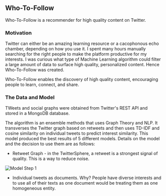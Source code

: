 ## Who-To-Follow

Who-To-Follow is a recommender for high quality content on Twitter. 

### Motivation

Twitter can either be an amazing learning resource or a cacophonous echo chamber, depending on how you use it. I spent many hours manually searching for the right people to make the platform productive for my interests. I was curious what type of Machine Learning algorithm could filter a large amount of data to surface high quality, personalized content. Hence Who-To-Follow was created.

Who-To-Follow enables the discovery of high quality content, encouraging people to learn, connect, and share. 

### The Data and Model

TWeets and social graphs were obtained from Twitter's REST API and stored in a MongoDB database.

The algorithm is an ensemble methods that uses Graph Theory and NLP. It transverses the Twitter graph based on retweets and then uses TD-IDF and cosine similarity on individual tweets to predict interest similarity. This model produced the best results of 5 different models. Details on the model and the decision to use them are as follows:  

* Retweet Graph - in the TwitterSphere, a retweet is a strongest signal of quality. This is a way to reduce noise.

![Model Step 1](http://postimg.org/image/4x6y3wubn/)

* Individual tweets as documents. Why?  People have diverse interests and to use all of their texts as one document would be treating them as one homogeneous entity. 



